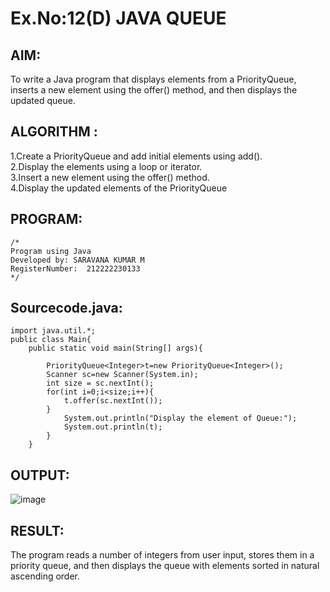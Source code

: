 # Ex.No:12(D) JAVA QUEUE
## AIM:
To write a Java program that displays elements from a PriorityQueue, inserts a new element using the offer() method, and then displays the updated queue.

## ALGORITHM :
1.Create a PriorityQueue and add initial elements using add().  
2.Display the elements using a loop or iterator.  
3.Insert a new element using the offer() method.  
4.Display the updated elements of the PriorityQueue  

## PROGRAM:
 
```
/*
Program using Java
Developed by: SARAVANA KUMAR M
RegisterNumber:  212222230133
*/
```

## Sourcecode.java:
```
import java.util.*;
public class Main{
    public static void main(String[] args){
        
        PriorityQueue<Integer>t=new PriorityQueue<Integer>();
        Scanner sc=new Scanner(System.in);
        int size = sc.nextInt();
        for(int i=0;i<size;i++){
            t.offer(sc.nextInt());
        }
            System.out.println("Display the element of Queue:");
            System.out.println(t);
        }
    }
```

## OUTPUT:

![image](https://github.com/user-attachments/assets/b336d612-1e32-4b52-abd9-93935dd24532)


## RESULT:
The program reads a number of integers from user input, stores them in a priority queue, and then displays the queue with elements sorted in natural ascending order.








